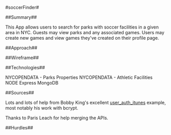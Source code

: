 #soccerFinder#

##Summary##

This App allows users to search for parks with soccer facilities in a given area in NYC. Guests may view parks and any associated games. Users may create new games and view games they've created on their profile page.

##Approach##



##Wireframe##

##Technologies##

NYCOPENDATA - Parks Properties
NYCOPENDATA - Athletic Facilities
NODE
Express
MongoDB

##Sources##

Lots and lots of help from Bobby King's excellent [user_auth_itunes](https://git.generalassemb.ly/wdi-nyc-60/user_auth_itunes) example, most notably his work with bcrypt.

Thanks to Paris Leach for help merging the APIs. 

##Hurdles##

